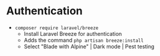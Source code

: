 # Authentication
- `composer require laravel/breeze`
  - Install Laravel Breeze for authentication
  - Adds the command `php artisan breeze:install`
  - Select "Blade with Alpine" | Dark mode | Pest testing

